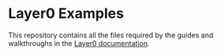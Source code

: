 # Layer0 Examples

This repository contains all the files required by the guides and walkthroughs in the [Layer0 documentation](quintilesims.github.io/layer0).